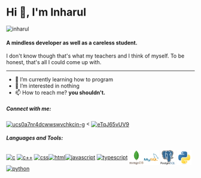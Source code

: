 <h1 >Hi 👋, I'm Inharul</h1>
<p align="left"> <img src="https://komarev.com/ghpvc/?username=inharul&label=Profile%20views&color=0e75b6&style=flat" alt="inharul" /> </p>  
<h4>A mindless developer as well as a careless student.</h4>
I don't know though that's what my teachers and I think of myself. To be honest, that's all I could come up with.
<hr/>

- 🌱 I’m currently learning how to program
- 👀  I’m interested in nothing
- 📫 How to reach me? **you shouldn't.**  

<h5 align="left">Connect with me:</h5>  
<p align="left">  
<a href="https://www.youtube.com/channel/UCs0a7Nr4dCwWsWvChKCiN-g" target="blank"><img align="center" src="https://upload.wikimedia.org/wikipedia/commons/thumb/0/09/YouTube_full-color_icon_%282017%29.svg/2560px-YouTube_full-color_icon_%282017%29.svg.png" alt="ucs0a7nr4dcwwswvchkcin-g" height="20" width="30" /></a> <
<a href="https://discord.gg/eTqJ65vUV9" target="blank"><img align="center" src="https://logodownload.org/wp-content/uploads/2017/11/discord-logo-4-1.png" alt="eTqJ65vUV9" height="30" width="30" /></a>
</p>  
<h5 align="left">Languages and Tools:</h5>  
<p>
<a href="https://www.cprogramming.com/" target="_blank" rel="noreferrer"><img align="center" src="https://upload.wikimedia.org/wikipedia/commons/1/18/C_Programming_Language.svg" alt="c" height="40" width="40" /></a>
<a href="https://www.w3schools.com/cpp" target="_blank" rel="noreferrer"><img align="center" src="https://upload.wikimedia.org/wikipedia/commons/1/18/ISO_C%2B%2B_Logo.svg" alt="c++" height="40" width="40" /></a>
<a href="https://www.w3schools.com/css" target="_blank" rel="noreferrer"> <img align="center" src="https://upload.wikimedia.org/wikipedia/commons/d/d5/CSS3_logo_and_wordmark.svg" alt="css" height="40" width="40" /></a><a href="https://www.w3schools.com/html" target="_blank" rel="noreferrer"><img align="center" src="https://upload.wikimedia.org/wikipedia/commons/6/61/HTML5_logo_and_wordmark.svg" alt="html" height="40" width="40" /></a><a href="https://developer.mozilla.org/en-US/docs/Web/JavaScript" target="_blank" rel="noreferrer"><img src="https://upload.wikimedia.org/wikipedia/commons/9/99/Unofficial_JavaScript_logo_2.svg" align="center" alt="javascript" height="40" width="40" /></a> <a href="https://www.typescriptlang.org/" target="_blank" rel="noreferrer"><img align="center" alt="typescript" src="https://upload.wikimedia.org/wikipedia/commons/thumb/4/4c/Typescript_logo_2020.svg/1024px-Typescript_logo_2020.svg.png" height="40" width="40"/></a>
<a href="https://www.mongodb.com/" target="_blank" rel="noreferrer"><img align="center" src="https://raw.githubusercontent.com/devicons/devicon/master/icons/mongodb/mongodb-original-wordmark.svg" alt="mongodb" width="40" height="40"/></a><a href="https://www.mysql.com/" target="_blank" rel="noreferrer"><img align="center" src="https://raw.githubusercontent.com/devicons/devicon/master/icons/mysql/mysql-original-wordmark.svg" alt="mysql" width="40" height="40"/></a>
<a href="https://www.postgresql.com/" target="_blank" rel="noreferrer"><img align="center" src="https://raw.githubusercontent.com/devicons/devicon/master/icons/postgresql/postgresql-original-wordmark.svg" alt="postgresql" width="40" height="40"/></a>
<a href="https://www.python.org/" target="_blank" rel="noreferrer"><img align="center" src="https://raw.githubusercontent.com/devicons/devicon/master/icons/python/python-original.svg" alt="python" width="40" height="40"/></a><a href="https://www.reactjs.org/" target="_blank" rel="noreferrer"><img align="center" src="https://upload.wikimedia.org/wikipedia/commons/a/a7/React-icon.svg" alt="python" width="40" height="40"/></a>
</p>
